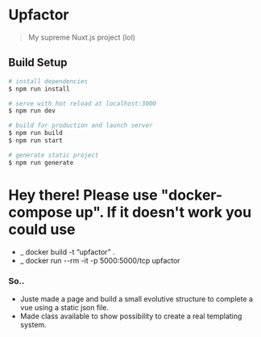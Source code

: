 # Upfactor

> My supreme Nuxt.js project (lol) 

## Build Setup

``` bash
# install dependencies
$ npm run install

# serve with hot reload at localhost:3000
$ npm run dev

# build for production and launch server
$ npm run build
$ npm run start

# generate static project
$ npm run generate
```

# Hey there! Please use "docker-compose up". If it doesn't work you could use 
 * _ docker build -t “upfactor” .
 * _ docker run --rm -it -p 5000:5000/tcp upfactor

### So..
 - Juste made a page and build a small evolutive structure to complete a vue using a static json file.
 - Made class available to show possibility to create a real templating system.

